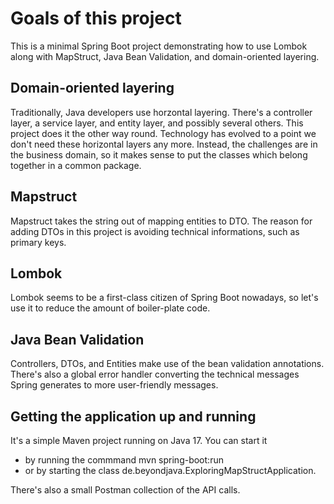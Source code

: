 # Goals of this project

This is a minimal Spring Boot project demonstrating how to use Lombok along with MapStruct, Java Bean Validation,
and domain-oriented layering.

## Domain-oriented layering
Traditionally, Java developers use horzontal layering. There's a controller layer, a service layer, and entity layer,
and possibly several others. This project does it the other way round. Technology has evolved to a point we don't
need these horizontal layers any more. Instead, the challenges are in the business domain, so it makes sense to put
the classes which belong together in a common package.

## Mapstruct
Mapstruct takes the string out of mapping entities to DTO. The reason for adding DTOs in this project is avoiding
technical informations, such as primary keys.

## Lombok
Lombok seems to be a first-class citizen of Spring Boot nowadays, so let's use it to reduce the amount of boiler-plate code.

## Java Bean Validation
Controllers, DTOs, and Entities make use of the bean validation annotations. There's also a global error handler
converting the technical messages Spring generates to more user-friendly messages.

## Getting the application up and running
It's a simple Maven project running on Java 17. You can start it
- by running the commmand mvn spring-boot:run
- or by starting the class de.beyondjava.ExploringMapStructApplication.

There's also a small Postman collection of the API calls.